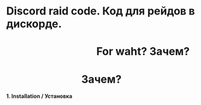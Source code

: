 # Discord raid code. Код для рейдов в дискорде.

#                                     For waht? Зачем?

<h1 align="center">Зачем?</h1> 

#### 1. Installation / Установка


